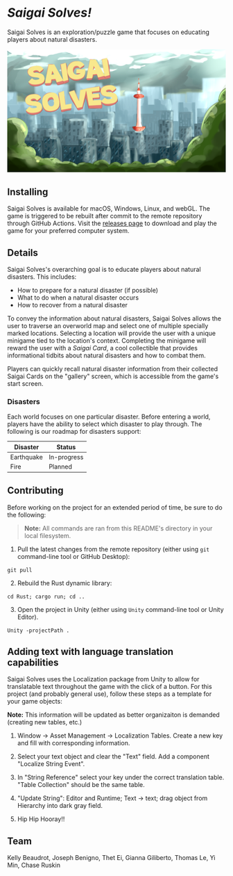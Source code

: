 # _Saigai Solves!_ 

Saigai Solves is an exploration/puzzle game that focuses on educating players about natural disasters.

![](Assets/Art/MENU_SCREEN.png)

## Installing

Saigai Solves is available for macOS, Windows, Linux, and webGL. The game is triggered to be rebuilt after commit to the remote repository through GitHub Actions. Visit the [releases page](https://github.com/saigai-studios/saigai-solves/releases) to download and play the game for your preferred computer system.

## Details

Saigai Solves's overarching goal is to educate players about natural disasters. This includes:

- How to prepare for a natural disaster (if possible)
- What to do when a natural disaster occurs
- How to recover from a natural disaster

To convey the information about natural disasters, Saigai Solves allows the user to traverse an overworld map and select one of multiple specially marked locations. Selecting a location will provide the user with a unique minigame tied to the location's context. Completing the minigame will reward the user with a _Saigai Card_, a cool collectible that provides informational tidbits about natural disasters and how to combat them.

Players can quickly recall natural disaster information from their collected Saigai Cards on the "gallery" screen, which is accessible from the game's start screen.

### Disasters 


Each world focuses on one particular disaster. Before entering a world, players have the ability to select which disaster to play through. The following is our roadmap for disasters support:

Disaster | Status |
--- | --- |
Earthquake | In-progress
Fire | Planned

## Contributing

Before working on the project for an extended period of time, be sure to do the following:

> __Note:__ All commands are ran from this README's directory in your local filesystem.

1. Pull the latest changes from the remote repository (either using `git` command-line tool or GitHub Desktop):
```
git pull
```

2. Rebuild the Rust dynamic library:
```
cd Rust; cargo run; cd ..
```

3. Open the project in Unity (either using `Unity` command-line tool or Unity Editor).
```
Unity -projectPath . 
```

## Adding text with language translation capabilities

Saigai Solves uses the Localization package from Unity to allow for translatable text throughout the game with the click of a button.
For this project (and probably general use), follow these steps as a template for your game objects:

__Note:__ This information will be updated as better organizaiton is demanded (creating new tables, etc.)

1. Window -> Asset Management -> Localization Tables. Create a new key and fill with corresponding information.

2. Select your text object and clear the "Text" field. Add a component "Localize String Event".

3. In "String Reference" select your key under the correct translation table. "Table Collection" should be the same table.

4. "Update String": Editor and Runtime; Text -> text; drag object from Hierarchy into dark gray field.

5. Hip Hip Hooray!!

## Team

Kelly Beaudrot, Joseph Benigno, Thet Ei, Gianna Giliberto, Thomas Le, Yi Min, Chase Ruskin  
